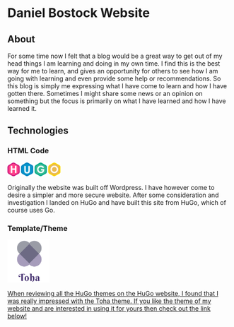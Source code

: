 # Daniel Bostock Website

## About

For some time now I felt that a blog would be a great way to get out of my head things I am learning and doing in my 
own time. I find this is the best way for me to learn, and gives an opportunity for others to see how I am going with
learning and even provide some help or recommendations. So this blog is simply me expressing what I have come to 
learn and how I have gotten there. Sometimes I might share some news or an opinion on something but the focus is
primarily on what I have learned and how I have learned it.

## Technologies

### HTML Code
<p align="left">
    <a href="https://gohugo.io">
        <img src="themes/toha/static/assets/images/hugo-logo-wide.svg" width="120" title="Generated by HuGo"/>
    </a>
</p>

Originally the website was built off Wordpress. I have however come to desire a simpler and more secure website. After
some consideration and investigation I landed on HuGo and have built this site from HuGo, which of course uses Go.

### Template/Theme

<p align="left">
 <a href="https://github.com/hossainemruz/toha" title="HuGo">
  <img src="themes\toha\static\assets\images\main-logo.png" width="96" title="Generated by HuGo">
</p>

When reviewing all the HuGo themes on the HuGo website, I found that I was really impressed with the Toha theme.
If you like the theme of my website and are interested in using it for yours then check out the link below!




